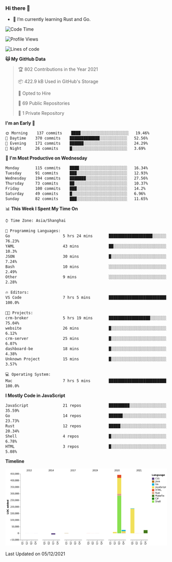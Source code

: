 ### Hi there 👋

- 🌱 I’m currently learning Rust and Go.

<!--START_SECTION:waka-->
![Code Time](http://img.shields.io/badge/Code%20Time-8%20hrs%2047%20mins-blue)

![Profile Views](http://img.shields.io/badge/Profile%20Views-47-blue)

![Lines of code](https://img.shields.io/badge/From%20Hello%20World%20I%27ve%20Written-683214%20lines%20of%20code-blue)

**🐱 My GitHub Data** 

> 🏆 802 Contributions in the Year 2021
 > 
> 📦 422.9 kB Used in GitHub's Storage 
 > 
> 💼 Opted to Hire
 > 
> 📜 69 Public Repositories 
 > 
> 🔑 1 Private Repository 
 > 
**I'm an Early 🐤** 

```text
🌞 Morning    137 commits    ████░░░░░░░░░░░░░░░░░░░░░   19.46% 
🌆 Daytime    370 commits    █████████████░░░░░░░░░░░░   52.56% 
🌃 Evening    171 commits    ██████░░░░░░░░░░░░░░░░░░░   24.29% 
🌙 Night      26 commits     █░░░░░░░░░░░░░░░░░░░░░░░░   3.69%

```
📅 **I'm Most Productive on Wednesday** 

```text
Monday       115 commits    ████░░░░░░░░░░░░░░░░░░░░░   16.34% 
Tuesday      91 commits     ███░░░░░░░░░░░░░░░░░░░░░░   12.93% 
Wednesday    194 commits    ███████░░░░░░░░░░░░░░░░░░   27.56% 
Thursday     73 commits     ██░░░░░░░░░░░░░░░░░░░░░░░   10.37% 
Friday       100 commits    ███░░░░░░░░░░░░░░░░░░░░░░   14.2% 
Saturday     49 commits     █░░░░░░░░░░░░░░░░░░░░░░░░   6.96% 
Sunday       82 commits     ███░░░░░░░░░░░░░░░░░░░░░░   11.65%

```


📊 **This Week I Spent My Time On** 

```text
⌚︎ Time Zone: Asia/Shanghai

💬 Programming Languages: 
Go                       5 hrs 24 mins       ███████████████████░░░░░░   76.23% 
YAML                     43 mins             ██░░░░░░░░░░░░░░░░░░░░░░░   10.3% 
JSON                     30 mins             █░░░░░░░░░░░░░░░░░░░░░░░░   7.24% 
Bash                     10 mins             ░░░░░░░░░░░░░░░░░░░░░░░░░   2.49% 
Other                    9 mins              ░░░░░░░░░░░░░░░░░░░░░░░░░   2.28%

🔥 Editors: 
VS Code                  7 hrs 5 mins        █████████████████████████   100.0%

🐱‍💻 Projects: 
crm-broker               5 hrs 19 mins       ██████████████████░░░░░░░   75.04% 
website                  26 mins             █░░░░░░░░░░░░░░░░░░░░░░░░   6.12% 
crm-server               25 mins             █░░░░░░░░░░░░░░░░░░░░░░░░   6.07% 
dashboard-be             18 mins             █░░░░░░░░░░░░░░░░░░░░░░░░   4.38% 
Unknown Project          15 mins             █░░░░░░░░░░░░░░░░░░░░░░░░   3.57%

💻 Operating System: 
Mac                      7 hrs 5 mins        █████████████████████████   100.0%

```

**I Mostly Code in JavaScript** 

```text
JavaScript               21 repos            █████████░░░░░░░░░░░░░░░░   35.59% 
Go                       14 repos            ██████░░░░░░░░░░░░░░░░░░░   23.73% 
Rust                     12 repos            █████░░░░░░░░░░░░░░░░░░░░   20.34% 
Shell                    4 repos             █░░░░░░░░░░░░░░░░░░░░░░░░   6.78% 
HTML                     3 repos             █░░░░░░░░░░░░░░░░░░░░░░░░   5.08%

```


**Timeline**

![Chart not found](https://raw.githubusercontent.com/elton/elton/main/charts/bar_graph.png) 


 Last Updated on 05/12/2021
<!--END_SECTION:waka-->

<!--
**elton/elton** is a ✨ _special_ ✨ repository because its `README.md` (this file) appears on your GitHub profile.

Here are some ideas to get you started:

- 🔭 I’m currently working on ...
- 🌱 I’m currently learning ...
- 👯 I’m looking to collaborate on ...
- 🤔 I’m looking for help with ...
- 💬 Ask me about ...
- 📫 How to reach me: ...
- 😄 Pronouns: ...
- ⚡ Fun fact: ...
-->
